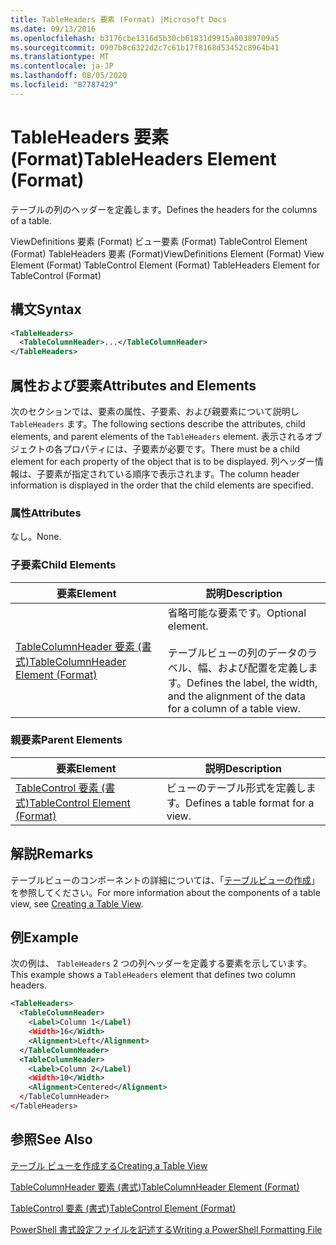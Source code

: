 ```yaml
---
title: TableHeaders 要素 (Format) |Microsoft Docs
ms.date: 09/13/2016
ms.openlocfilehash: b3176cbe1316d5b30cb61831d9915a80389709a5
ms.sourcegitcommit: 0907b8c6322d2c7c61b17f8168d53452c8964b41
ms.translationtype: MT
ms.contentlocale: ja-JP
ms.lasthandoff: 08/05/2020
ms.locfileid: "87787429"
---
```

# <a name="tableheaders-element-format"></a><span data-ttu-id="30d3f-102">TableHeaders 要素 (Format)</span><span class="sxs-lookup"><span data-stu-id="30d3f-102">TableHeaders Element (Format)</span></span>

<span data-ttu-id="30d3f-103">テーブルの列のヘッダーを定義します。</span><span class="sxs-lookup"><span data-stu-id="30d3f-103">Defines the headers for the columns of a table.</span></span>

<span data-ttu-id="30d3f-104">ViewDefinitions 要素 (Format) ビュー要素 (Format) TableControl Element (Format) TableHeaders 要素 (Format)</span><span class="sxs-lookup"><span data-stu-id="30d3f-104">ViewDefinitions Element (Format) View Element (Format) TableControl Element (Format) TableHeaders Element for TableControl (Format)</span></span>

## <a name="syntax"></a><span data-ttu-id="30d3f-105">構文</span><span class="sxs-lookup"><span data-stu-id="30d3f-105">Syntax</span></span>

```xml
<TableHeaders>
  <TableColumnHeader>...</TableColumnHeader>
</TableHeaders>

```

## <a name="attributes-and-elements"></a><span data-ttu-id="30d3f-106">属性および要素</span><span class="sxs-lookup"><span data-stu-id="30d3f-106">Attributes and Elements</span></span>

<span data-ttu-id="30d3f-107">次のセクションでは、要素の属性、子要素、および親要素について説明し `TableHeaders` ます。</span><span class="sxs-lookup"><span data-stu-id="30d3f-107">The following sections describe the attributes, child elements, and parent elements of the `TableHeaders` element.</span></span> <span data-ttu-id="30d3f-108">表示されるオブジェクトの各プロパティには、子要素が必要です。</span><span class="sxs-lookup"><span data-stu-id="30d3f-108">There must be a child element for each property of the object that is to be displayed.</span></span> <span data-ttu-id="30d3f-109">列ヘッダー情報は、子要素が指定されている順序で表示されます。</span><span class="sxs-lookup"><span data-stu-id="30d3f-109">The column header information is displayed in the order that the child elements are specified.</span></span>

### <a name="attributes"></a><span data-ttu-id="30d3f-110">属性</span><span class="sxs-lookup"><span data-stu-id="30d3f-110">Attributes</span></span>

<span data-ttu-id="30d3f-111">なし。</span><span class="sxs-lookup"><span data-stu-id="30d3f-111">None.</span></span>

### <a name="child-elements"></a><span data-ttu-id="30d3f-112">子要素</span><span class="sxs-lookup"><span data-stu-id="30d3f-112">Child Elements</span></span>

|<span data-ttu-id="30d3f-113">要素</span><span class="sxs-lookup"><span data-stu-id="30d3f-113">Element</span></span>|<span data-ttu-id="30d3f-114">説明</span><span class="sxs-lookup"><span data-stu-id="30d3f-114">Description</span></span>|
|-------------|-----------------|
|[<span data-ttu-id="30d3f-115">TableColumnHeader 要素 (書式)</span><span class="sxs-lookup"><span data-stu-id="30d3f-115">TableColumnHeader Element (Format)</span></span>](./tablecolumnheader-element-format.md)|<span data-ttu-id="30d3f-116">省略可能な要素です。</span><span class="sxs-lookup"><span data-stu-id="30d3f-116">Optional element.</span></span><br /><br /> <span data-ttu-id="30d3f-117">テーブルビューの列のデータのラベル、幅、および配置を定義します。</span><span class="sxs-lookup"><span data-stu-id="30d3f-117">Defines the label, the width, and the alignment of the data for a column of a table view.</span></span>|

### <a name="parent-elements"></a><span data-ttu-id="30d3f-118">親要素</span><span class="sxs-lookup"><span data-stu-id="30d3f-118">Parent Elements</span></span>

|<span data-ttu-id="30d3f-119">要素</span><span class="sxs-lookup"><span data-stu-id="30d3f-119">Element</span></span>|<span data-ttu-id="30d3f-120">説明</span><span class="sxs-lookup"><span data-stu-id="30d3f-120">Description</span></span>|
|-------------|-----------------|
|[<span data-ttu-id="30d3f-121">TableControl 要素 (書式)</span><span class="sxs-lookup"><span data-stu-id="30d3f-121">TableControl Element (Format)</span></span>](./tablecontrol-element-format.md)|<span data-ttu-id="30d3f-122">ビューのテーブル形式を定義します。</span><span class="sxs-lookup"><span data-stu-id="30d3f-122">Defines a table format for a view.</span></span>|

## <a name="remarks"></a><span data-ttu-id="30d3f-123">解説</span><span class="sxs-lookup"><span data-stu-id="30d3f-123">Remarks</span></span>

<span data-ttu-id="30d3f-124">テーブルビューのコンポーネントの詳細については、「[テーブルビューの作成](./creating-a-table-view.md)」を参照してください。</span><span class="sxs-lookup"><span data-stu-id="30d3f-124">For more information about the components of a table view, see [Creating a Table View](./creating-a-table-view.md).</span></span>

## <a name="example"></a><span data-ttu-id="30d3f-125">例</span><span class="sxs-lookup"><span data-stu-id="30d3f-125">Example</span></span>

<span data-ttu-id="30d3f-126">次の例は、 `TableHeaders` 2 つの列ヘッダーを定義する要素を示しています。</span><span class="sxs-lookup"><span data-stu-id="30d3f-126">This example shows a `TableHeaders` element that defines two column headers.</span></span>

```xml
<TableHeaders>
  <TableColumnHeader>
    <Label>Column 1</Label)
    <Width>16</Width>
    <Alignment>Left</Alignment>
  </TableColumnHeader>
  <TableColumnHeader>
    <Label>Column 2</Label)
    <Width>10</Width>
    <Alignment>Centered</Alignment>
  </TableColumnHeader>
</TableHeaders>
```

## <a name="see-also"></a><span data-ttu-id="30d3f-127">参照</span><span class="sxs-lookup"><span data-stu-id="30d3f-127">See Also</span></span>

[<span data-ttu-id="30d3f-128">テーブル ビューを作成する</span><span class="sxs-lookup"><span data-stu-id="30d3f-128">Creating a Table View</span></span>](./creating-a-table-view.md)

[<span data-ttu-id="30d3f-129">TableColumnHeader 要素 (書式)</span><span class="sxs-lookup"><span data-stu-id="30d3f-129">TableColumnHeader Element (Format)</span></span>](./tablecolumnheader-element-format.md)

[<span data-ttu-id="30d3f-130">TableControl 要素 (書式)</span><span class="sxs-lookup"><span data-stu-id="30d3f-130">TableControl Element (Format)</span></span>](./tablecontrol-element-format.md)

[<span data-ttu-id="30d3f-131">PowerShell 書式設定ファイルを記述する</span><span class="sxs-lookup"><span data-stu-id="30d3f-131">Writing a PowerShell Formatting File</span></span>](./writing-a-powershell-formatting-file.md)
